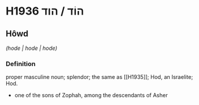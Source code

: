 # H1936 הוֹד / הוד

## Hôwd

_(hode | hode | hode)_

### Definition

proper masculine noun; splendor; the same as [[H1935]]; Hod, an Israelite; Hod.

- one of the sons of Zophah, among the descendants of Asher
